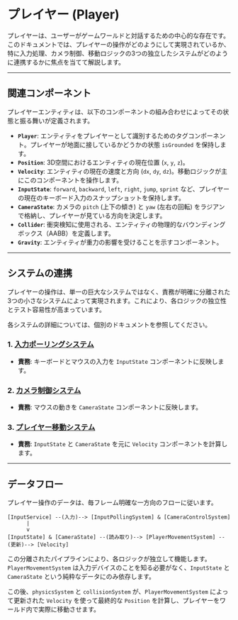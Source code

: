 # プレイヤー (Player)

プレイヤーは、ユーザーがゲームワールドと対話するための中心的な存在です。このドキュメントでは、プレイヤーの操作がどのようにして実現されているか、特に入力処理、カメラ制御、移動ロジックの3つの独立したシステムがどのように連携するかに焦点を当てて解説します。

---

## 関連コンポーネント

プレイヤーエンティティは、以下のコンポーネントの組み合わせによってその状態と振る舞いが定義されます。

- **`Player`**: エンティティをプレイヤーとして識別するためのタグコンポーネント。プレイヤーが地面に接しているかどうかの状態 `isGrounded` を保持します。
- **`Position`**: 3D空間におけるエンティティの現在位置 (`x`, `y`, `z`)。
- **`Velocity`**: エンティティの現在の速度と方向 (`dx`, `dy`, `dz`)。移動ロジックが主にこのコンポーネントを操作します。
- **`InputState`**: `forward`, `backward`, `left`, `right`, `jump`, `sprint` など、プレイヤーの現在のキーボード入力のスナップショットを保持します。
- **`CameraState`**: カメラの `pitch` (上下の傾き) と `yaw` (左右の回転) をラジアンで格納し、プレイヤーが見ている方向を決定します。
- **`Collider`**: 衝突検知に使用される、エンティティの物理的なバウンディングボックス（AABB）を定義します。
- **`Gravity`**: エンティティが重力の影響を受けることを示すコンポーネント。

---

## システムの連携

プレイヤーの操作は、単一の巨大なシステムではなく、責務が明確に分離された3つの小さなシステムによって実現されます。これにより、各ロジックの独立性とテスト容易性が高まっています。

各システムの詳細については、個別のドキュメントを参照してください。

### 1. [入力ポーリングシステム](./input-polling.md)

- **責務**: キーボードとマウスの入力を `InputState` コンポーネントに反映します。

### 2. [カメラ制御システム](./camera-control.md)

- **責務**: マウスの動きを `CameraState` コンポーネントに反映します。

### 3. [プレイヤー移動システム](./player-movement.md)

- **責務**: `InputState` と `CameraState` を元に `Velocity` コンポーネントを計算します。

---

## データフロー

プレイヤー操作のデータは、毎フレーム明確な一方向のフローに従います。

```
[InputService] --(入力)--> [InputPollingSystem] & [CameraControlSystem]
      |
      v
[InputState] & [CameraState] --(読み取り)--> [PlayerMovementSystem] --(更新)--> [Velocity]
```

この分離されたパイプラインにより、各ロジックが独立して機能します。`PlayerMovementSystem` は入力デバイスのことを知る必要がなく、`InputState` と `CameraState` という純粋なデータにのみ依存します。

この後、`physicsSystem` と `collisionSystem` が、`PlayerMovementSystem` によって更新された `Velocity` を使って最終的な `Position` を計算し、プレイヤーをワールド内で実際に移動させます。
